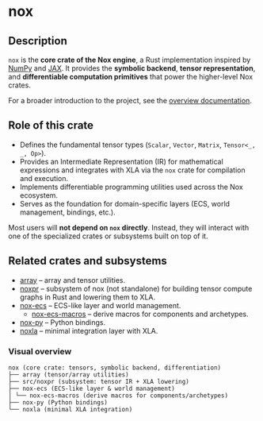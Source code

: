 # nox


## Description
`nox` is the **core crate of the Nox engine**, a Rust implementation inspired by [NumPy](https://numpy.org) and [JAX](https://github.com/google/jax). 
It provides the **symbolic backend**, **tensor representation**, and **differentiable computation primitives** that power the higher-level Nox crates.


For a broader introduction to the project, see the [overview documentation](../../docs/public/content/home/tao/jax-nox.md).


## Role of this crate
- Defines the fundamental tensor types (`Scalar`, `Vector`, `Matrix`, `Tensor<_, _, Op>`). 
- Provides an Intermediate Representation (IR) for mathematical expressions and integrates with XLA via the `nox` crate for compilation and execution. 
- Implements differentiable programming utilities used across the Nox ecosystem. 
- Serves as the foundation for domain-specific layers (ECS, world management, bindings, etc.).


Most users will **not depend on `nox` directly**. Instead, they will interact with one of the specialized crates or subsystems built on top of it.


## Related crates and subsystems
- [array](array) – array and tensor utilities.
- [noxpr](src/noxpr) – subsystem of nox (not standalone) for building tensor compute graphs in Rust and lowering them to XLA. 
- [nox-ecs](../nox-ecs) – ECS-like layer and world management. 
   - [nox-ecs-macros](../nox-ecs-macros) – derive macros for components and archetypes. 
- [nox-py](../nox-py) – Python bindings. 
- [noxla](../noxla) – minimal integration layer with XLA. 


### Visual overview
```text
nox (core crate: tensors, symbolic backend, differentiation)
├── array (tensor/array utilities)
├── src/noxpr (subsystem: tensor IR + XLA lowering)
├── nox-ecs (ECS-like layer & world management)
│ └── nox-ecs-macros (derive macros for components/archetypes)
├── nox-py (Python bindings)
└── noxla (minimal XLA integration)
```
